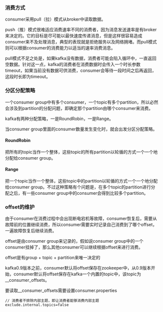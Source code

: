 ### 消费方式
consumer采用pull（拉）模式从broker中读取数据。

push（推）模式很难适应消费速率不同的消费者，因为消息发送速率是有broker来决定的。它的目标是尽可能以最快速度传递消息，但是这样很容易造成consumer来不及处理消息，典型的表现就是拒绝服务以及网络拥堵。而pull模式则可以根据consumer的消费能力以适当的速率消费消息。

pull模式不足之处是，如果kafka没有数据，消费者可能会陷入循环中，一直返回空数据。针对这一点，kafka的消费者在消费数据时会传入一个时长参数timeout，如果当前没有数据可供消费，consumer会等待一段时间之后再返回，这段时长即为timeout。

### 分区分配策略
一个consumer group中有多个consumer，一个topic有多个partition，所以必然会涉及到partition的分配问题，即确定那个partition由哪个consumer来消费。

kafka有两种分配策略，一是RoundRobin，一是Range。

当consumer group里面的consumer数量发生变化时，就会出发分区分配策略。

#### RoundRobin
把所有的topic当作一个整体，这些topic的所有partition以轮循的方式一个一个地分配给consumer group。

#### Range
把一个topic当作一个整体，这些topic中的partition以轮循的方式一个一个地分配给consumer group。不过这种策略有个问题是，在多个topic的partition进行分配之后，有一些consumer group中的consumer会得到比较多个partition。

### offset的维护
由于consumer在消费过程中会出现断电宕机等故障，consumer恢复后，需要从故障前的位置继续消费，所以consumer需要实时记录自己消费到了哪个offset，一遍故障恢复后继续消费。

offset是由consumer group来记录的，假如说consumer group中的一个consumer挂掉了，那么其他consumer可以继续根据offset来进行消费。

offset是有group + topic + partition来唯一决定的

kafka0.9版本之前，consumer默认将offset保存在zookeeper中，从0.9版本开始，consumer默认将offset保存在kafka一个内置的topic中，该topic为__consumer_offsets。

要读取__consumer_offsets需要设置consumer.properties
```
// 消费者不排除内部主题，即让消费者能够消费内部主题
exclude.internal.topics=false
```
